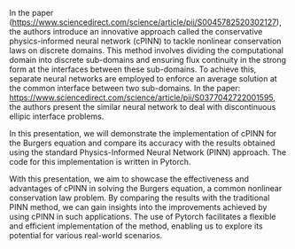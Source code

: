 In the paper (https://www.sciencedirect.com/science/article/pii/S0045782520302127), the authors introduce an innovative approach called the conservative physics-informed neural network (cPINN) to tackle nonlinear conservation laws on discrete domains. This method involves dividing the computational domain into discrete sub-domains and ensuring flux continuity in the strong form at the interfaces between these sub-domains. To achieve this, separate neural networks are employed to enforce an average solution at the common interface between two sub-domains. In the paper: https://www.sciencedirect.com/science/article/pii/S0377042722001595, the authors present the similar neural network to deal with discontinuous ellipic interface problems.

In this presentation, we will demonstrate the implementation of cPINN for the Burgers equation and compare its accuracy with the results obtained using the standard Physics-Informed Neural Network (PINN) approach. The code for this implementation is written in Pytorch.

With this presentation, we aim to showcase the effectiveness and advantages of cPINN in solving the Burgers equation, a common nonlinear conservation law problem. By comparing the results with the traditional PINN method, we can gain insights into the improvements achieved by using cPINN in such applications. The use of Pytorch facilitates a flexible and efficient implementation of the method, enabling us to explore its potential for various real-world scenarios.
